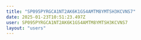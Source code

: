 ```yaml
---
title: "SP095PYRGCA1NT2AK6K1GS4AMTM8YMTSH3KCVNS7"
date: 2025-01-23T10:51:23.497Z
user: SP095PYRGCA1NT2AK6K1GS4AMTM8YMTSH3KCVNS7
layout: "users"
---
```

    